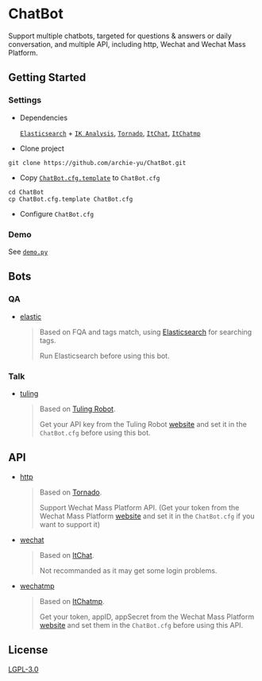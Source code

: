 # ChatBot

Support multiple chatbots, targeted for questions & answers or daily conversation, and multiple API, including http, Wechat and Wechat Mass Platform.

## Getting Started

### Settings

- Dependencies

  [`Elasticsearch`](https://github.com/elastic/elasticsearch) + [`IK Analysis`](https://github.com/medcl/elasticsearch-analysis-ik), [`Tornado`](https://github.com/tornadoweb/tornado), [`ItChat`](https://github.com/littlecodersh/ItChat), [`ItChatmp`](https://github.com/littlecodersh/ItChatmp)

- Clone project

```
git clone https://github.com/archie-yu/ChatBot.git
```

- Copy [`ChatBot.cfg.template`](https://github.com/archie-yu/ChatBot/blob/master/ChatBot.cfg.template) to `ChatBot.cfg`

```
cd ChatBot
cp ChatBot.cfg.template ChatBot.cfg
```

- Configure `ChatBot.cfg`

### Demo

See [`demo.py`](https://github.com/archie-yu/ChatBot/blob/master/demo.py)

## Bots

### QA

- [elastic](https://github.com/archie-yu/ChatBot/blob/master/chatbot/bot/elastic.py)

  > Based on FQA and tags match, using [Elasticsearch](https://github.com/elastic/elasticsearch) for searching tags.
  >
  > Run Elasticsearch before using this bot.

### Talk

- [tuling](https://github.com/archie-yu/ChatBot/blob/master/chatbot/bot/tuling.py)

  > Based on [Tuling Robot](http://www.tuling123.com).
  >
  > Get your API key from the Tuling Robot [website](http://www.tuling123.com) and set it in the `ChatBot.cfg` before using this bot.

## API

- [http](https://github.com/archie-yu/ChatBot/blob/master/chatbot/util/service/http.py)

  > Based on [Tornado](https://github.com/tornadoweb/tornado).
  >
  > Support Wechat Mass Platform API. (Get your token from the Wechat Mass Platform [website](https://mp.weixin.qq.com/) and set it in the `ChatBot.cfg`  if you want to support it)

- [wechat](https://github.com/archie-yu/ChatBot/blob/master/chatbot/util/service/wechat.py)

  > Based on [ItChat](https://github.com/littlecodersh/ItChat).
  >
  > Not recommanded as it may get some login problems.

- [wechatmp](https://github.com/archie-yu/ChatBot/blob/master/chatbot/util/service/wechatmp.py)

  > Based on [ItChatmp](https://github.com/littlecodersh/ItChatmp).
  >
  > Get your token, appID, appSecret from the Wechat Mass Platform [website](https://mp.weixin.qq.com/) and set them in the `ChatBot.cfg`  before using this API.

## License

[LGPL-3.0](https://github.com/archie-yu/ChatBot/blob/master/LICENSE)
